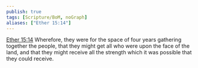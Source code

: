 ```yaml
---
publish: true
tags: [Scripture/BoM, noGraph]
aliases: ["Ether 15:14"]
---
```

[Ether 15:14](https://churchofjesuschrist.org/study/scriptures/bofm/ether/15?lang=eng&id=p14#p14) Wherefore, they were for the space of four years gathering together the people, that they might get all who were upon the face of the land, and that they might receive all the strength which it was possible that they could receive.
